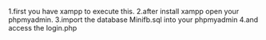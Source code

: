 1.first you have xampp to execute this.
2.after install xampp open your phpmyadmin.
3.import the database Minifb.sql into your phpmyadmin
4.and access the login.php